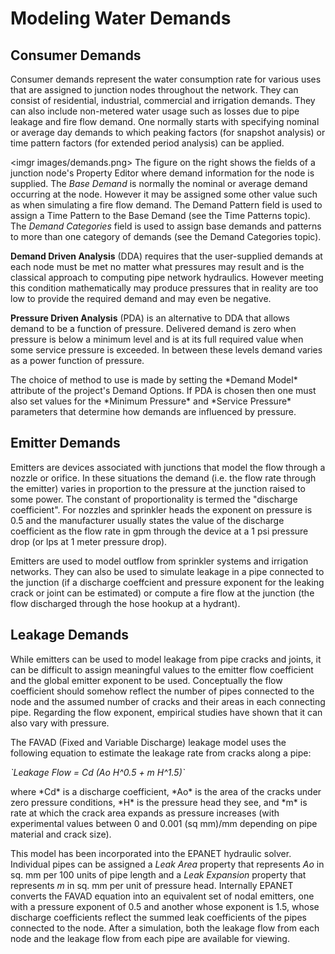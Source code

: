 <h1>Modeling Water Demands</h1>

<h2>Consumer Demands</h2>

Consumer demands represent the water consumption rate for various uses that are assigned to junction nodes throughout the network. They can consist of residential, industrial, commercial and irrigation demands. They can also include non-metered water usage such as losses due to pipe leakage and fire flow demand. One normally starts with specifying nominal or average day demands to which peaking factors (for snapshot analysis) or time pattern factors (for extended period analysis) can be applied. 

<imgr images/demands.png> The figure on the right shows the fields of a junction node's Property Editor where demand information for the node is supplied. The *Base Demand* is normally the nominal or average demand occurring at the node. However it may be assigned some other value such as when simulating a fire flow demand. The Demand Pattern field is used to assign a Time Pattern to the Base Demand (see the <a>Time Patterns</a> topic). The *Demand Categories* field is used to assign base demands and patterns to more than one category of demands (see the <a>Demand Categories</a> topic).

<p>
<b>Demand Driven Analysis</b> (DDA) requires that the user-supplied demands at each node must be met no matter what pressures may result and is the classical approach to computing pipe network hydraulics. However meeting this condition mathematically may produce pressures that in reality are too low to provide the required demand and may even be negative.
</p>
<p>
<b>Pressure Driven Analysis</b> (PDA) is an alternative to DDA that allows demand to be a function of pressure. Delivered demand is zero when pressure is below a minimum level and is at its full required value when some service pressure is exceeded. In between these levels demand varies as a power function of pressure. 
</p>
<p>
The choice of method to use is made by setting the *Demand Model* attribute of the project's <a>Demand Options</a>. If PDA is chosen then one must also set values for the *Minimum Pressure* and *Service Pressure* parameters that determine how demands are influenced by pressure.
</p>

<h2>Emitter Demands</h2>

Emitters are devices associated with junctions that model the flow through a nozzle or orifice. In these situations the demand (i.e. the flow rate through the emitter) varies in proportion to the pressure at the junction raised to some power. The constant of proportionality is termed the "discharge coefficient". For nozzles and sprinkler heads the exponent on pressure is 0.5 and the manufacturer usually states the value of the discharge coefficient as the flow rate in gpm through the device at a 1 psi pressure drop (or lps at 1 meter pressure drop).

Emitters are used to model outflow from sprinkler systems and irrigation networks. They can also be used to simulate leakage in a pipe connected to the junction (if a discharge coeffcient and pressure exponent for the leaking crack or joint can be estimated) or compute a fire flow at the junction (the flow discharged through the hose hookup at a hydrant).

<h2>Leakage Demands</h2>

While emitters can be used to model leakage from pipe cracks and joints, it can be difficult to assign meaningful values to the emitter flow coefficient and the global emitter exponent to be used. Conceptually the flow coefficient should somehow reflect the number of pipes connected to the node and the assumed number of cracks and their areas in each connecting pipe. Regarding the flow exponent, empirical studies have shown that it can also vary with pressure.

The FAVAD (Fixed and Variable Discharge) leakage model uses the following equation to estimate the leakage rate from cracks along a pipe:
<p>
<i>`Leakage Flow = Cd (Ao H^0.5 + m H^1.5)`</i>
</p>
where *Cd* is a discharge coefficient, *Ao* is the area of the cracks under zero pressure conditions, *H* is the pressure head they see, and *m* is rate at which the crack area expands as pressure increases (with experimental values between 0 and 0.001 (sq mm)/mm depending on pipe material and crack size).

This model has been incorporated into the EPANET hydraulic solver. Individual pipes can be assigned a *Leak Area* property that represents *Ao* in sq. mm per 100 units of pipe length and a *Leak Expansion* property that represents *m* in sq. mm per unit of pressure head. Internally EPANET converts the FAVAD equation into an equivalent set of nodal emitters, one with a pressure exponent of 0.5 and another whose exponent is 1.5, whose discharge coefficients reflect the summed leak coefficients of the pipes connected to the node. After a simulation, both the leakage flow from each node and the leakage flow from each pipe are available for viewing.
